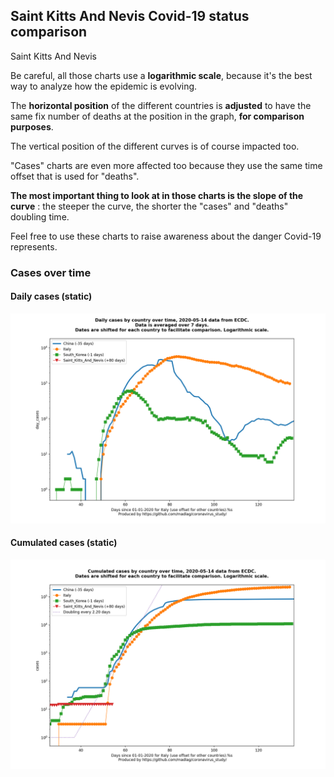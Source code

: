 ## Saint Kitts And Nevis Covid-19 status comparison 

Saint Kitts And Nevis



Be careful, all those charts use a **logarithmic scale**, because it's the best way to analyze how the epidemic is evolving.
 
The **horizontal position** of the different countries is **adjusted** to have the same fix number of deaths at the position in the graph, **for comparison purposes**.

The vertical position of the different curves is of course impacted too.

"Cases" charts are even more affected too because they use the same time offset that is used for "deaths".

**The most important thing to look at in those charts is the slope of the curve** : the steeper the curve, the shorter the "cases" and "deaths" doubling time.

Feel free to use these charts to raise awareness about the danger Covid-19 represents. 


 
### Cases over time
 
#### Daily cases (static)
![Saint Kitts And Nevis covid-19 daily cases static chart](https://raw.githubusercontent.com/madlag/coronavirus_study/master/notebooks/graphs/2020-05-14/countries/Saint_Kitts_And_Nevis/2020-05-14_Saint_Kitts_And_Nevis_day_cases.png "Saint Kitts And Nevis covid-19 day_cases static chart")   
 
#### Cumulated cases (static)
![Saint Kitts And Nevis covid-19 cumulated cases static chart](https://raw.githubusercontent.com/madlag/coronavirus_study/master/notebooks/graphs/2020-05-14/countries/Saint_Kitts_And_Nevis/2020-05-14_Saint_Kitts_And_Nevis_cases.png "Saint Kitts And Nevis covid-19 cases static chart")   

